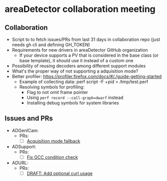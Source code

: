 # areaDetector collaboration meeting

## Collaboration
- Script to to fetch issues/PRs from last 31 days in collaboration repo (just needs gh cli and defining GH_TOKEN)
- Requirements for new drivers in areaDetector GitHub organization
    - If your device supports a PV that is considered in the base class (or base template), it should use it instead of a custom one
- Possibility of reusing decoders among different support modules
- What's the proper way of not supporting a adquisition mode?
- Better profiler: https://profiler.firefox.com/docs/#/./guide-getting-started
    - Example of collecting data: perf script -F +pid > /tmp/test.perf
    - Resolving symbols for profiling:
        - Flag to not omit frame pointer
        - Using `perf record --call-graph=dwarf` instead
        - Installing debug symbols for system libraries

## Issues and PRs
- ADGenICam:
    - PRs:
        - [ ] [Acquisition mode fallback](https://github.com/areaDetector/ADGenICam/pull/33)

- ADSupport:
    - PRs:
        - [ ] [Fix GCC condition check](https://github.com/areaDetector/ADSupport/pull/45)
- ADURL:
    - PRs:
        - [ ] [DRAFT: Add optional curl usage](https://github.com/areaDetector/ADURL/pull/11)
